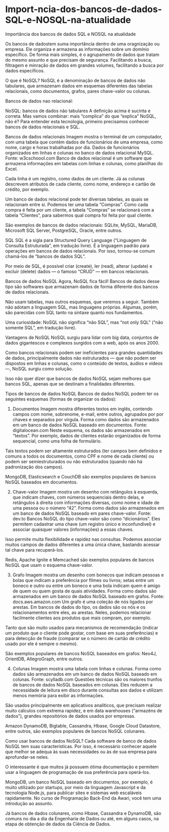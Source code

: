 # Import-ncia-dos-bancos-de-dados-SQL-e-NOSQL-na-atualidade
Importância dos bancos de dados SQL e NOSQL na atualidade


Os bancos de dadostem suma importância dentro de uma oragnização ou empresa. Ele organiza e armazena as informações sobre um domínio específico. De forma mais simples, é o agrupamento de dados que tratam do mesmo assunto e que precisam de segurança. Facilitando a busca, filtragem e minração de dados em grandes volumes, facilitando a busca por dados especificos.
  
O que é NoSQL?
NoSQL é a denominação de bancos de dados não tabulares, que armazenam dados em esquemas diferentes das tabelas relacionais, como documentos, grafos, pares chave-valor ou colunas.

Bancos de dados nao relacional:

NoSQL: bancos de dados não tabulares
A definição acima é sucinta e correta. Mas vamos combinar: mais “complica” do que “explica” NoSQL, não é? Para entender esta tecnologia, primeiro precisamos conhecer bancos de dados relacionais e SQL.

Bancos de dados relacionais
Imagem mostra o terminal de um computador, com uma tabela que contém dados de funcionários de uma empresa, como nome, cargo e horas trabalhadas por dia.
Dados de funcionários organizados em linhas e colunas no banco de dados relacional MySQL. Fonte: w3cschoool.com
Banco de dados relacional é um software que armazena informações em tabelas com linhas e colunas, como planilhas do Excel.

Cada linha é um registro, como dados de um cliente. Já as colunas descrevem atributos de cada cliente, como nome, endereço e cartão de crédito, por exemplo. 

Um banco de dados relacional pode ter diversas tabelas, as quais se relacionam entre si. Podemos ter uma tabela “Compras”. Como cada compra é feita por um cliente, a tabela “Compras” se relacionará com a tabela “Clientes”, para sabermos qual compra foi feita por qual cliente.

São exemplos de bancos de dados relacionais: SQLite, MySQL, MariaDB, Microsoft SQL Server, PostgreSQL, Oracle, entre outros.

SQL
SQL é a sigla para Structured Query Language (“Linguagem de Consulta Estruturada”, em tradução livre). É a linguagem padrão para operações em bancos de dados relacionais. Por isso, tornou-se comum chamá-los de “bancos de dados SQL”.

Por meio de SQL, é possível criar (create), ler (read), alterar (update) e excluir (delete) dados — o famoso “CRUD” — em bancos relacionais.

Bancos de dados NoSQL
Agora, NoSQL fica fácil! Bancos de dados desse tipo são softwares que armazenam dados de forma diferente dos bancos de dados relacionais. 

Não usam tabelas, mas outros esquemas, que veremos a seguir. Também não adotam a linguagem SQL, mas linguagens próprias. Algumas, porém, são parecidas com SQL tanto na sintaxe quanto nos fundamentos.

Uma curiosidade: NoSQL não significa “não SQL”, mas “not only SQL” (“não somente SQL”, em tradução livre).

Vantagens de NoSQL
NoSQL surgiu para lidar com big data, conjuntos de dados gigantescos e complexos surgidos com a web, após os anos 2000. 

Como bancos relacionais podem ser ineficientes para grandes quantidades de dados, principalmente dados não estruturados — que não podem ser dispostos em linhas e colunas, como o conteúdo de textos, áudios e vídeos —, NoSQL surgiu como solução.

Isso não quer dizer que bancos de dados NoSQL sejam melhores que bancos SQL, apenas que se destinam a finalidades diferentes.

Tipos de bancos de dados NoSQL
Bancos de dados NoSQL podem ter os seguintes esquemas (formas de organizar os dados):

1. Documentos
Imagem mostra diferentes textos em inglês, contendo campos com nome, sobrenome, e-mail, entre outros, agrupados por por chaves e separados por vírgula.
Forma como dados são armazenados em um banco de dados NoSQL baseado em documentos. Fonte: digitalocean.com
Neste esquema, os dados são armazenados em “textos”. Por exemplo, dados de clientes estarão organizados de forma sequencial, como uma folha de formulário.

Tais textos podem ser altamente estruturados (ter campos bem definidos e comuns a todos os documentos, como CPF e nome de cada cliente) ou podem ser semiestruturados ou não estruturados (quando não há padronização dos campos).

MongoDB, Elasticsearch e CouchDB são exemplos populares de bancos NoSQL baseados em documentos.

2. Chave-valor
Imagem mostra um desenho com retângulos à esquerda, que indicam chaves, com números sequenciais dentro delas, e retângulos à direita com informações diversas, como nome e idade de uma pessoa ou o número “42”.
Forma como dados são armazenados em um banco de dados NoSQL baseado em pares chave-valor. Fonte: dev.to
Bancos NoSQL do tipo chave-valor são como “dicionários”. Eles permitem cadastrar uma chave (um registro único e inconfundível) e associar quaisquer valores (informações) a essas chaves.

Isso permite muita flexibilidade e rapidez nas consultas. Podemos associar muitos campos de dados diferentes a uma única chave, bastando acessar tal chave para recuperá-los.

Redis, Apache Ignite e Memcached são exemplos populares de bancos NoSQL que usam o esquema chave-valor.

3. Grafo
Imagem mostra um desenho com bonecos que indicam pessoas e bolas que indicam a preferência por filmes ou livros; setas entre um boneco e outro ou entre um boneco e uma bola indicam quem é amigo de quem ou quem gosta de quais atividades.
Forma como dados são armazenados em um banco de dados NoSQL baseado em grafos. Fonte: docs.aws.amazon.com
Um grafo é uma coleção de nós ligados por arestas. Em bancos de dados do tipo, os dados são os nós e os relacionamentos entre eles, as arestas. Neles, podemos relacionar facilmente clientes aos produtos que mais compram, por exemplo. 

Tanto que são muito usados para mecanismos de recomendação (indicar um produto que o cliente pode gostar, com base em suas preferências) e para detecção de fraude (comparar se o número de cartão de crédito usado por ele é sempre o mesmo).

São exemplos populares de bancos NoSQL baseados em grafos: Neo4J, OrientDB, AllegroGraph, entre outros.

4. Colunas
Imagem mostra uma tabela com linhas e colunas.
Forma como dados são armazenados em um banco de dados NoSQL baseado em colunas. Fonte: scylladb.com
Questões técnicas são os maiores trunfos de bancos de dados NoSQL baseados em colunas. Eles reduzem a necessidade de leitura em disco durante consultas aos dados e utilizam menos memória para exibir as informações.

São usados principalmente em aplicativos analíticos, que precisam realizar muito cálculos com extrema rapidez, e em data warehouses (“armazéns de dados”), grandes repositórios de dados usados por empresas.

Amazon DynamoDB, Bigtable, Cassandra, Hbase, Google Cloud Datastore, entre outros, são exemplos populares de bancos NoSQL colunares.

Como usar bancos de dados NoSQL?
Cada software de banco de dados NoSQL tem suas características. Por isso, é necessário conhecer aquele que melhor se adequa às suas necessidades ou às de sua empresa para aprofundar-se neles.

O interessante é que muitos já possuem ótima documentação e permitem usar a linguagem de programação de sua preferência para operá-los.

MongoDB, um banco NoSQL baseado em documentos, por exemplo, é muito utilizado por startups, por meio da linguagem Javascript e da tecnologia Node.js, para publicar sites e sistemas web escaláveis rapidamente. No curso de Programação Back-End da Awari, você tem uma introdução ao assunto.

Já bancos de dados colunares, como Hbase, Cassandra e DynamoDB, são comuns no dia a dia da Engenharia de Dados ou até, em alguns casos, na etapa de obtenção de dados da Ciência de Dados.
